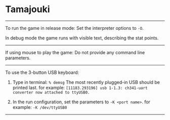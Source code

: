 # Tamajouki
------------------------------------------------------------------------------------

To run the game in release mode:
Set the interpreter options to `-O`.

In debug mode the game runs with visible text, describing the stat points.

------------------------------------------------------------------------------------

If using mouse to play the game:
Do not provide any command line parameters.

------------------------------------------------------------------------------------

To use the 3-button USB keyboard:

1) Type in terminal:
	`% demsg`
	The most recently plugged-in USB should be printed last.
	for example:
	`[11183.293196] usb 1-1.3: ch341-uart converter now attached to ttyUSB0.`
	
2) In the run configuration, set the parameters to `-K <port name>`.
	for example:
	`-K /dev/ttyUSB0`

------------------------------------------------------------------------------------


